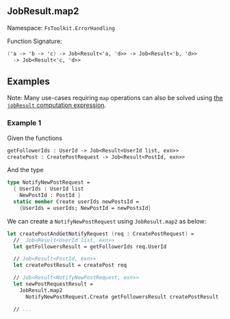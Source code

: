 ## JobResult.map2

Namespace: `FsToolkit.ErrorHandling`

Function Signature:

```fsharp
('a -> 'b -> 'c) -> Job<Result<'a, 'd>> -> Job<Result<'b, 'd>> 
  -> Job<Result<'c, 'd>>
```

## Examples

Note: Many use-cases requiring `map` operations can also be solved using [the `jobResult` computation expression](../jobResult/ce.md).

### Example 1

Given the functions

```fsharp
getFollowerIds : UserId -> Job<Result<UserId list, exn>>
createPost : CreatePostRequest -> Job<Result<PostId, exn>>
```

And the type

```fsharp
type NotifyNewPostRequest = 
  { UserIds : UserId list
    NewPostId : PostId }
  static member Create userIds newPostsId =
    {UserIds = userIds; NewPostId = newPostsId}
```

We can create a `NotifyNewPostRequest` using `JobResult.map2` as below:

```fsharp
let createPostAndGetNotifyRequest (req : CreatePostRequest) = 
  //  Job<Result<UserId list, exn>>
  let getFollowersResult = getFollowerIds req.UserId

  // Job<Result<PostId, exn>>
  let createPostResult = createPost req

  // Job<Result<NotifyNewPostRequest, exn>>
  let newPostRequestResult =
    JobResult.map2 
      NotifyNewPostRequest.Create getFollowersResult createPostResult

  // ...
```


